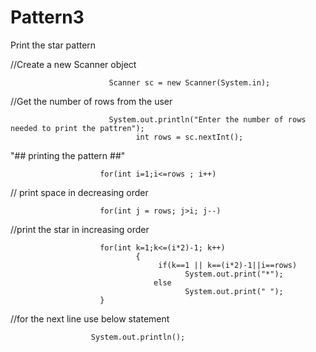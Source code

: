 # Pattern3
Print the star pattern

//Create a new Scanner object

                          Scanner sc = new Scanner(System.in);


//Get the number of rows from the user

                          System.out.println("Enter the number of rows needed to print the pattren");
			                    int rows = sc.nextInt();

"## printing the pattern ##"
                
                        for(int i=1;i<=rows ; i++)		
                        
// print space in decreasing order

                        for(int j = rows; j>i; j--)
				

//print the star in increasing order

                        for(int k=1;k<=(i*2)-1; k++)
				                {
					                 if(k==1 || k==(i*2)-1||i==rows)
						                   System.out.print("*");
				                 	else
						                   System.out.print(" ");
                        }       
//for the next line use below  statement

                      System.out.println();
